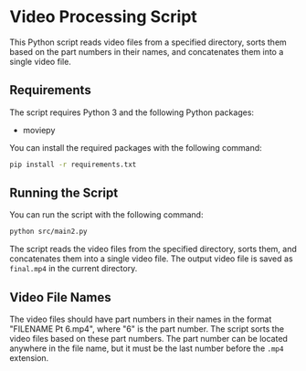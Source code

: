 # Video Processing Script

This Python script reads video files from a specified directory, sorts them based on the part numbers in their names, and concatenates them into a single video file.

## Requirements

The script requires Python 3 and the following Python packages:

- moviepy

You can install the required packages with the following command:

```sh
pip install -r requirements.txt
```

## Running the Script

You can run the script with the following command:

```sh
python src/main2.py
```

The script reads the video files from the specified directory, sorts them, and concatenates them into a single video file. The output video file is saved as `final.mp4` in the current directory.

## Video File Names

The video files should have part numbers in their names in the format "FILENAME Pt 6.mp4", where "6" is the part number. The script sorts the video files based on these part numbers. The part number can be located anywhere in the file name, but it must be the last number before the `.mp4` extension.
